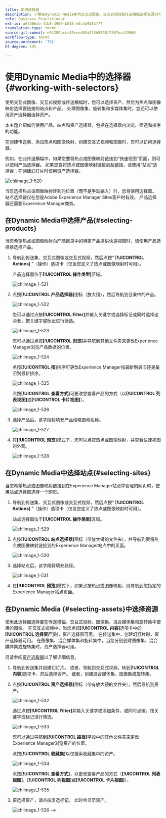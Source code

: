 ```yaml
---
title: 使用选择器
description: 了解在Dynamic Media中为交互式图像、交互式视频和传送横幅选择资源时可使用的方法。
role: Business Practitioner
exl-id: a6f366ab-41b8-4909-b815-e6c4b938bf77
translation-type: tm+mt
source-git-commit: e94289bccc09ceed89a2f8b926817507eaa19968
workflow-type: tm+mt
source-wordcount: '751'
ht-degree: 14%

---
```


# 使用Dynamic Media中的选择器{#working-with-selectors}

使用交互式图像、交互式视频或传送横幅时，您可以选择资产，然后为热点和图像映射选择要链接的站点和产品。 处理图像集、旋转集和多媒体集时，您还可以使用资产选择器选择资产。

本主题介绍如何使用产品、站点和资产选择器，包括在选择器内浏览、筛选和排序的功能。

在创建传送集、添加热点和图像映射、创建交互式视频和图像时，您可以访问选择器。

例如，在此传送横幅中，如果您要将热点或图像映射链接到“快速视图”页面，则可以使用产品选择器。 如果您要将热点或图像映射链接到超链接，请使用“站点”选择器；在创建幻灯片时使用资产选择器。

![chlimage_1-520](assets/chlimage_1-520.png)

当您选择热点或图像映射转到的位置（而不是手动输入）时，您将使用选择器。 站点选择器仅在您是Adobe Experience Manager Sites客户时有效。 产品选择器还需要Experience Manager商务。

## 在Dynamic Media中选择产品{#selecting-products}

当您希望热点或图像映射向产品目录中的特定产品提供快速视图时，请使用产品选择器选择产品。

1. 导航到传送集、交互式图像或交互式视频，然后点按“ **[!UICONTROL Actions]** ”（操作）选项卡（仅当您定义了热点或图像映射时可用）。

   产品选择器位于&#x200B;**[!UICONTROL 操作类型]**&#x200B;区域。

   ![chlimage_1-521](assets/chlimage_1-521.png)

1. 点按&#x200B;**[!UICONTROL 产品选择器]**&#x200B;图标（放大镜），然后导航到目录中的产品。

   ![chlimage_1-522](assets/chlimage_1-522.png)

   您可以通过点按&#x200B;**[!UICONTROL Filter]**&#x200B;并输入关键字或选择标记或同时选择这两者，按关键字或标记进行筛选。

   ![chlimage_1-523](assets/chlimage_1-523.png)

   您可以通过点按&#x200B;**[!UICONTROL 浏览]**&#x200B;并导航到其他文件夹来更改Experience Manager浏览产品数据的位置。

   ![chlimage_1-524](assets/chlimage_1-524.png)

   点按&#x200B;**[!UICONTROL 按]**&#x200B;排序可更改Experience Manager按最新到最旧还是最旧到最新排序。

   ![chlimage_1-525](assets/chlimage_1-525.png)

   点按&#x200B;**[!UICONTROL 查看方式]**&#x200B;可更改您查看产品的方式（以&#x200B;**[!UICONTROL 列表视图]**&#x200B;或&#x200B;**[!UICONTROL 卡片视图]**）。

   ![chlimage_1-526](assets/chlimage_1-526.png)

1. 选择产品后，该字段将填充产品缩略图和名称。

   ![chlimage_1-527](assets/chlimage_1-527.png)

1. 在&#x200B;**[!UICONTROL 预览]**&#x200B;模式下，您可以点按热点或图像映射，并查看快速视图的外观。

   ![chlimage_1-528](assets/chlimage_1-528.png)

## 在Dynamic Media中选择站点{#selecting-sites}

当您希望热点或图像映射链接到在Experience Manager站点中管理的网页时，使用站点选择器选择一个网页。

1. 导航到传送集、交互式图像或交互式视频，然后点按“ **[!UICONTROL Actions]** ”（操作）选项卡（仅当您定义了热点或图像映射时可用）。

   站点选择器位于&#x200B;**[!UICONTROL 操作类型]**&#x200B;区域。

   ![chlimage_1-529](assets/chlimage_1-529.png)

1. 点按&#x200B;**[!UICONTROL 站点选择器]**&#x200B;图标（带放大镜的文件夹），并导航到要将热点或图像映射链接到的Experience Manager站点中的页面。

   ![chlimage_1-530](assets/chlimage_1-530.png)

1. 选择站点后，该字段将填充路径。

   ![chlimage_1-531](assets/chlimage_1-531.png)

1. 在&#x200B;**[!UICONTROL 预览]**&#x200B;模式下，如果点按热点或图像映射，则导航到您指定的Experience Manager站点页面。

## 在Dynamic Media {#selecting-assets}中选择资源

使用此选择器选择要在传送横幅、交互式视频、图像集、混合媒体集和旋转集中使用的图像。 在交互式视频中，当您点按&#x200B;**[!UICONTROL 内容]**&#x200B;选项卡中的&#x200B;**[!UICONTROL 选择资产]**&#x200B;时，资产选择器可用。 在传送集中，创建幻灯片时，资产选择器可用。 在图像集、混合媒体集和旋转集中，当您分别创建图像集、混合媒体集或旋转集时，资产选择器可用。

另请参阅[资产选取器](/help/assets/search-assets.md#asset-selector)以了解详细信息。

1. 导航到传送集并创建幻灯片。 或者，导航到交互式视频，转到&#x200B;**[!UICONTROL 内容]**&#x200B;选项卡，然后选择资产。 或者，创建混合媒体集、图像集或旋转集。
1. 点按&#x200B;**[!UICONTROL 资产选择器]**&#x200B;图标（带有放大镜的文件夹），然后导航到资产。

   ![chlimage_1-532](assets/chlimage_1-532.png)

   通过点按&#x200B;**[!UICONTROL Filter]**&#x200B;并输入关键字或添加条件，或同时点按，按关键字或标记进行筛选。

   ![chlimage_1-533](assets/chlimage_1-533.png)

   您可以通过导航到&#x200B;**[!UICONTROL 路径]**&#x200B;字段中的其他文件夹来更改Experience Manager浏览资产的位置。

   点按&#x200B;**[!UICONTROL 收藏集]**&#x200B;以仅搜索收藏集中的资产。

   ![chlimage_1-534](assets/chlimage_1-534.png)

   点按&#x200B;**[!UICONTROL 查看方式]**，以更改查看产品的方式（**[!UICONTROL 列表视图]**、**[!UICONTROL 列视图]**&#x200B;或&#x200B;**[!UICONTROL 卡片视图]**）。

   ![chlimage_1-535](assets/chlimage_1-535.png)

1. 要选择资产，请点按复选标记。 此时会显示资产。

   ![chlimage_1-536](assets/chlimage_1-536.png)
—>
